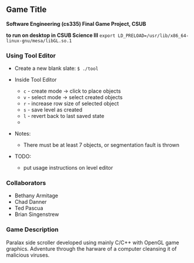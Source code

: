 ## Game Title
**Software Engineering (cs335) Final Game Project, CSUB**

**to run on desktop in CSUB Science III**
```export LD_PRELOAD=/usr/lib/x86_64-linux-gnu/mesa/libGL.so.1```

### Using Tool Editor
* Create a new blank slate:
    `$ ./tool`

*  Inside Tool Editor
    *  `c` - create mode -> click to place objects
    *  `v` - select mode -> select created objects
    *  `r` - increase row size of selected object
    *  `s` - save level as created
    *  `l` - revert back to last saved state
    *  
*  Notes:
    *  There must be at least 7 objects, or segmentation fault is thrown
*  TODO:
    *  put usage instructions on level editor

### Collaborators
* Bethany Armitage
* Chad Danner
* Ted Pascua
* Brian Singenstrew

### Game Description
Paralax side scroller developed using mainly C/C++ with OpenGL game graphics.
Adventure through the harware of a computer cleansing it of malicious viruses.
